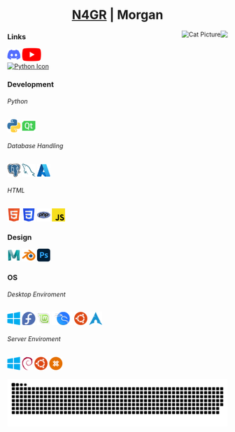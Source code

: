 ###
<div align = "center"><h1><a href = "https://n4gr.uk">N4GR</a> | Morgan</h1></div>

<img align = "right" height = "200" src = "https://avatars.githubusercontent.com/u/107074986?v = 4"  />
<img align = "right" src = "https://cataas.com/cat/says/N4GR?font=Impact&fontSize=30&fontColor=%23ffffff&fontBackground=none&type=square&position=center&width=200&height=200" height = "200" alt = "Cat Picture"/>

### Links
<div align = "left">
  <a href = "https://n4gr.uk/discord"><img src = "data/images/socials/discord.svg" height = "30" alt = "Python Icon"/><a>
  <a href = "https://n4gr.uk/youtube"><img src = "data/images/socials/youtube.svg" height = "30" alt = "YouTube Icon"/><a>
</div>

<div align = "left">
  <a href = "https://n4gr.uk/ko-fi"><img src = "https://cdn.prod.website-files.com/5c14e387dab576fe667689cf/64f1a9ddd0246590df69ea01_kofi_long_button_blue%25402x-p-500.png" height = "30" alt = "Python Icon"/><a>
</div>

### Development
###### Python
<div align = "left">
  <img src = "data/images/languages/python.svg" height = "30" alt = "Python Icon"/>
  <img src = "data/images/languages/qt.svg" height = "30" alt = "Qt Icon"/>
</div>

###### Database Handling
<div align = "left">
  <img src = "data/images/languages/postgresql.svg" height = "30" alt = "PostgreSQL Icon"/>
  <img src = "data/images/languages/mysql.svg" height = "30" alt = "MySQL Icon"/>
  <img src = "data/images/languages/azure.svg" height = "30" alt = "Azure Icon"/>
</div>

###### HTML
<div align = "left">
  <img src = "data/images/languages/html5.svg" height = "30" alt = "HTML5 Icon"/>
  <img src = "data/images/languages/css3.svg" height = "30" alt = "CSS Icon"/>
  <img src = "data/images/languages/php.svg" height = "30" alt = "PHP Icon"/>
  <img src = "data/images/languages/javascript.svg" height = "30" alt = "JavaScript Icon"/>
</div>

### Design
<div align = "left">
  <img src = "data/images/design/maya.svg" height = "30" alt = "Maya Icon"/>
  <img src = "data/images/design/blender.svg" height = "30" alt = "Blender Icon"/>
  <img src = "data/images/design/photoshop.svg" height = "30" alt = "Photoshop Icon"/>
</div>

### OS
###### Desktop Enviroment
<div align = "left">
  <img src = "data/images/os/windows.svg" height = "30" alt = "Windows Icon"/>
  <img src = "data/images/os/fedora.svg" height = "30" alt = "Fedora Icon"/>
  <img src = "data/images/os/mint.svg" height = "30" alt = "Mint Icon"/>
  <img src = "data/images/os/kali.svg" height = "30" alt = "Kali Icon"/>
  <img src = "data/images/os/ubuntu.svg" height = "30" alt = "Ubuntu Icon"/>
  <img src = "data/images/os/arch.svg" height = "30" alt = "Arch Icon"/>
</div>

###### Server Enviroment
<div align = "left">
  <img src = "data/images/os/windows.svg" height = "30" alt = "Windows Icon"/>
  <img src = "data/images/os/debian.svg" height = "30" alt = "Debian Icon"/>
  <img src = "data/images/os/ubuntu.svg" height = "30" alt = "Ubuntu Icon"/>
  <img src = "data/images/os/proxmox.svg" height = "30" alt = "Proxmox Icon"/>
</div>

<br clear = "both">

<div align = "center">
  <img src = "https://raw.githubusercontent.com/N4GR/N4GR/output/snake.svg" alt = "Snake animation" />
</div>
